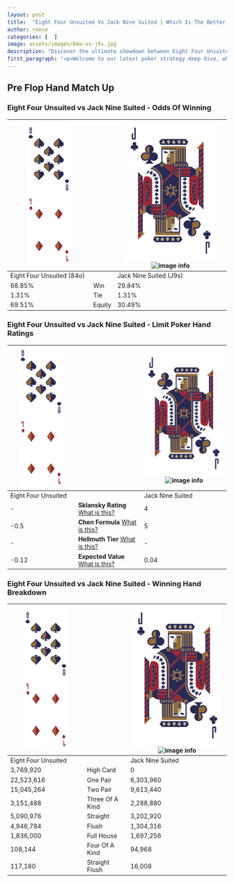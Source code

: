 ```yaml
---
layout: post
title:  "Eight Four Unsuited Vs Jack Nine Suited | Which Is The Better Hand In Poker? A Complete Guide"
author: reece
categories: [  ]
image: assets/images/84o-vs-j9s.jpg
description: "Discover the ultimate showdown between Eight Four Unsuited and Jack Nine Suited in poker! Uncover the odds, strategies, and scenarios where one hand triumphs over the other. Get ready to up your poker game with this thrilling analysis."
first_paragraph: "<p>Welcome to our latest poker strategy deep dive, where we're pitting two distinct hands against each other in a high-stakes showdown: Eight Four Unsuited vs Jack Nine Suited.</p><p>In the dynamic world of poker, every decision counts, and knowing which hand holds the upper hand is key to your success at the table.</p><p>In this article, we'll dissect these two hands, explore the scenarios where one dominates the other, and equip you with the knowledge to make strategic choices that can tip the odds in your favor.</p><p>Get ready to unravel the intriguing dynamics of these poker hands and elevate your game to new heights.</p>"
---
```




[comment]: # (sp0)

## Pre Flop Hand Match Up

<div class="table hand-ratings" markdown="1"> 



### Eight Four Unsuited vs Jack Nine Suited - Odds Of Winning


    
| ![image info](assets/images/hand1/8.png) ![image info](assets/images/hand1/4o.png) |  | ![image info](assets/images/hand2/J.png) ![image info](assets/images/hand2/9s.png) |
| -------- | -------- | -------- |
| Eight Four Unsuited (84o) |  | Jack Nine Suited (J9s) |
| 68.85% | Win | 29.84% |
| 1.31% | Tie | 1.31% |
| 69.51% | Equity | 30.49% |




[comment]: # (sp1)



### Eight Four Unsuited vs Jack Nine Suited - Limit Poker Hand Ratings


    
| ![image info](assets/images/hand1/8.png) ![image info](assets/images/hand1/4o.png) |  | ![image info](assets/images/hand2/J.png) ![image info](assets/images/hand2/9s.png) |
| -------- | -------- | -------- |
| Eight Four Unsuited |  | Jack Nine Suited |
| - | **Sklansky Rating** [What is this?](/sklansky-rating-explained) | 4 |
| -0.5 | **Chen Formula** [What is this?](/chen-formula-explained) | 5 |
| - | **Hellmuth Tier** [What is this?](/Hellmuth-tier-explained) | - |
| -0.12 | **Expected Value** [What is this?](/expected-value-explained) | 0.04 |




[comment]: # (sp2)



### Eight Four Unsuited vs Jack Nine Suited - Winning Hand Breakdown


    
| ![image info](assets/images/hand1/8.png) ![image info](assets/images/hand1/4o.png) |  | ![image info](assets/images/hand2/J.png) ![image info](assets/images/hand2/9s.png) |
| -------- | -------- | -------- |
| Eight Four Unsuited |  | Jack Nine Suited |
| 3,769,920 | High Card | 0 |
| 22,523,616 | One Pair | 6,303,960 |
| 15,045,264 | Two Pair | 9,613,440 |
| 3,151,488 | Three Of A Kind | 2,288,880 |
| 5,090,976 | Straight | 3,202,920 |
| 4,946,784 | Flush | 1,304,316 |
| 1,836,000 | Full House | 1,697,256 |
| 108,144 | Four Of A Kind | 94,968 |
| 117,180 | Straight Flush | 16,008 |




[comment]: # (sp3)



</div>

[comment]: # (sp4)



[comment]: # (sp5)

